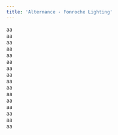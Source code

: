 ```yaml
---
title: 'Alternance - Fonroche Lighting'
---
```

aa  
aa  
aa  
aa  
aa  
aa  
aa  
aa  
aa  
aa  
aa  
aa  
aa  
aa  
aa  
aa  